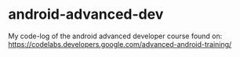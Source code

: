 # android-advanced-dev
My code-log of the android advanced developer course found on: https://codelabs.developers.google.com/advanced-android-training/
